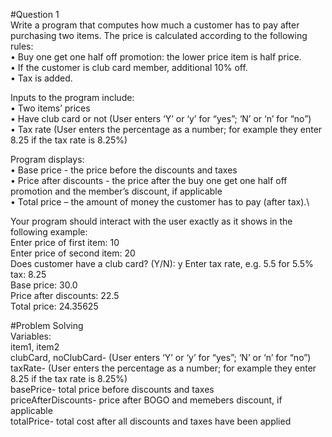 #Question 1\
Write a program that computes how much a customer has to pay after purchasing two items. The price is calculated according to the following rules:\
• Buy one get one half off promotion: the lower price item is half price.\
• If the customer is club card member, additional 10% off.\
• Tax is added.

Inputs to the program include:\
• Two items’ prices\
• Have club card or not (User enters ‘Y’ or ‘y’ for “yes”; ‘N’ or ‘n’ for “no”)\
• Tax rate (User enters the percentage as a number; for example they enter 8.25 if the tax
rate is 8.25%)

Program displays:\
• Base price - the price before the discounts and taxes\
• Price after discounts - the price after the buy one get one half off promotion and the
member’s discount, if applicable\
• Total price – the amount of money the customer has to pay (after tax).\

Your program should interact with the user exactly as it shows in the following example:\
Enter price of first item: 10\
Enter price of second item: 20\
Does customer have a club card? (Y/N): y Enter tax rate, e.g. 5.5 for 5.5% tax: 8.25\
Base price: 30.0\
Price after discounts: 22.5\
Total price: 24.35625 

#Problem Solving\
Variables:\
item1, item2\
clubCard, noClubCard- (User enters ‘Y’ or ‘y’ for “yes”; ‘N’ or ‘n’ for “no”)\
taxRate- (User enters the percentage as a number; for example they enter 8.25 if the tax
rate is 8.25%)\
basePrice- total price before discounts and taxes\
priceAfterDiscounts- price after BOGO and memebers discount, if applicable\
totalPrice- total cost after all discounts and taxes have been applied 